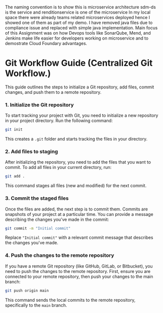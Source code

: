 The naming convention is to show this is microservice architecture sdm-ds is the service and renditionservice is one of the microservice 
In my local space there were already teams related microservices deployed hence I showed one of them as part of my demo.
I have removed java files due to compliance issue and replaced with simple java implementation.
Main focus of this Assignment was on how Devops tools like SonarQube, Mend, and Jenkins make life easier for developers working on microservice and to demostrate Cloud Foundary advantages.

# Git Workflow Guide (Centralized Git Workflow.)

This guide outlines the steps to initialize a Git repository, add files, commit changes, and push them to a remote repository.

### 1. Initialize the Git repository

To start tracking your project with Git, you need to initialize a new repository in your project directory. Run the following command:

```bash
git init
```

This creates a `.git` folder and starts tracking the files in your directory.

### 2. Add files to staging

After initializing the repository, you need to add the files that you want to commit. To add all files in your current directory, run:

```bash
git add .
```

This command stages all files (new and modified) for the next commit.

### 3. Commit the staged files

Once the files are added, the next step is to commit them. Commits are snapshots of your project at a particular time. You can provide a message describing the changes you’ve made in the commit:

```bash
git commit -m "Initial commit"
```

Replace `"Initial commit"` with a relevant commit message that describes the changes you've made.

### 4. Push the changes to the remote repository

If you have a remote Git repository (like GitHub, GitLab, or Bitbucket), you need to push the changes to the remote repository. First, ensure you are connected to your remote repository, then push your changes to the main branch:

```bash
git push origin main
```

This command sends the local commits to the remote repository, specifically to the `main` branch.

